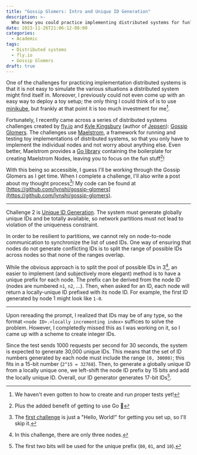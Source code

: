 ```yaml
---
title: "Gossip Glomers: Intro and Unique ID Generation"
description: >-
  Who knew you could practice implementing distributed systems for fun?
date: 2023-11-26T21:06:12-08:00
categories:
  - Academic
tags:
  - Distributed systems
  - fly.io
  - Gossip Glomers
draft: true
---
```


One of the challenges for practicing implementation distributed systems is that it is not easy to simulate the various situations a distributed system might find itself in. Moreover, I previously could not even come up with an easy way to deploy a toy setup; the only thing I could think of is to use [minikube](https://minikube.sigs.k8s.io/docs/), but frankly at that point it is too much investment for me[^0].

Fortunately, I recently came across a series of distributed systems challenges created by [fly.io](https://fly.io/) and [Kyle Kingsbury](https://aphyr.com/about) (author of [Jepsen](https://jepsen.io/)): [Gossip Glomers](https://fly.io/dist-sys/). The challenges use [Maelstrom](https://github.com/jepsen-io/maelstrom), a framework for running and testing toy implementations of distributed systems, so that you only have to implement the individual nodes and not worry about anything else. Even better, Maelstrom provides a [Go library](https://pkg.go.dev/github.com/jepsen-io/maelstrom/demo/go) containing the boilerplate for creating Maelstrom Nodes, leaving you to focus on the fun stuff[^1]!

With this being so accessible, I guess I'll be working through the Gossip Glomers as I get time. When I complete a challenge, I'll also write a post about my thought process[^2]! My code can be found at [https://github.com/lynshi/gossip-glomers](https://github.com/lynshi/gossip-glomers).

---
Challenge 2 is [Unique ID Generation](https://fly.io/dist-sys/2/). The system must generate globally unique IDs and be totally available, so network partitions must not lead to violation of the uniqueness constraint.

In order to be resilient to partitions, we cannot rely on node-to-node communication to synchronize the list of used IDs. One way of ensuring that nodes do not generate conflicting IDs is to split the range of possible IDs across nodes so that none of the ranges overlap.

While the obvious approach is to split the pool of possible IDs in 3[^3], an easier to implement (and subjectively more elegant) method is to have a unique prefix for each node. The prefix can be derived from the node ID (nodes are numbered `n1`, `n2`, ...). Then, when asked for an ID, each node will return a locally-unique ID prefixed with its node ID. For example, the first ID generated by node 1 might look like `1-0`.

---

Upon rereading the prompt, I realized that IDs may be of any type, so the format `<node ID>.<locally incrementing index>` suffices to solve the problem. However, I completedly missed this as I was working on it, so I came up with a scheme to create integer IDs.

Since the test sends 1000 requests per second for 30 seconds, the system is expected to generate 30,000 unique IDs. This means that the set of ID numbers generated by each node must include the range `[0, 30000)`; this fits in a 15-bit number (`2^15 = 32768`). Then, to generate a globally unique ID from a locally unique one, we left-shift the node ID prefix by 15 bits and add the locally unique ID. Overall, our ID generator generates 17-bit IDs[^4].

<!--- Footnotes -->

[^0]: We haven't even gotten to how to create and run proper tests yet!
[^1]: Plus the added benefit of getting to use Go 🤣
[^2]: The [first challenge](https://fly.io/dist-sys/1/) is just a "Hello, World!" for getting you set up, so I'll skip it.
[^3]: In this challenge, there are only three nodes.
[^4]: The first two bits will be used for the unique prefix (`00`, `01`, and `10`).
